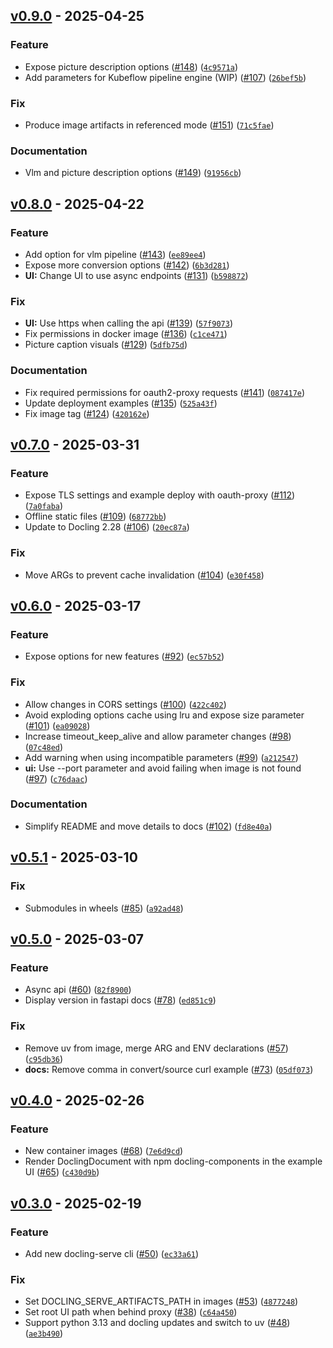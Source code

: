 ## [v0.9.0](https://github.com/docling-project/docling-serve/releases/tag/v0.9.0) - 2025-04-25

### Feature

* Expose picture description options ([#148](https://github.com/docling-project/docling-serve/issues/148)) ([`4c9571a`](https://github.com/docling-project/docling-serve/commit/4c9571a052d5ec0044e49225bc5615e13cdb0a56))
* Add parameters for Kubeflow pipeline engine (WIP) ([#107](https://github.com/docling-project/docling-serve/issues/107)) ([`26bef5b`](https://github.com/docling-project/docling-serve/commit/26bef5bec060f0afd8d358816b68c3f2c0dd4bc2))

### Fix

* Produce image artifacts in referenced mode ([#151](https://github.com/docling-project/docling-serve/issues/151)) ([`71c5fae`](https://github.com/docling-project/docling-serve/commit/71c5fae505366459fd481d2ecdabc5ebed94d49c))

### Documentation

* Vlm and picture description options ([#149](https://github.com/docling-project/docling-serve/issues/149)) ([`91956cb`](https://github.com/docling-project/docling-serve/commit/91956cbf4e91cf82bb4d54ace397cdbbfaf594ba))

## [v0.8.0](https://github.com/docling-project/docling-serve/releases/tag/v0.8.0) - 2025-04-22

### Feature

* Add option for vlm pipeline ([#143](https://github.com/docling-project/docling-serve/issues/143)) ([`ee89ee4`](https://github.com/docling-project/docling-serve/commit/ee89ee4daee5e916bd6a3bdb452f78934cd03f60))
* Expose more conversion options ([#142](https://github.com/docling-project/docling-serve/issues/142)) ([`6b3d281`](https://github.com/docling-project/docling-serve/commit/6b3d281f02905c195ab75f25bb39f5c4d4e7b680))
* **UI:** Change UI to use async endpoints ([#131](https://github.com/docling-project/docling-serve/issues/131)) ([`b598872`](https://github.com/docling-project/docling-serve/commit/b598872e5c48928ac44417a11bb7acc0e5c3f0c6))

### Fix

* **UI:** Use https when calling the api ([#139](https://github.com/docling-project/docling-serve/issues/139)) ([`57f9073`](https://github.com/docling-project/docling-serve/commit/57f9073bc0daf72428b068ea28e2bec7cd76c37b))
* Fix permissions in docker image ([#136](https://github.com/docling-project/docling-serve/issues/136)) ([`c1ce471`](https://github.com/docling-project/docling-serve/commit/c1ce4719c933179ba3c59d73d0584853bbd6fa6a))
* Picture caption visuals ([#129](https://github.com/docling-project/docling-serve/issues/129)) ([`5dfb75d`](https://github.com/docling-project/docling-serve/commit/5dfb75d3b9a7022d1daad12edbb8ec7bbf9aa264))

### Documentation

* Fix required permissions for oauth2-proxy requests ([#141](https://github.com/docling-project/docling-serve/issues/141)) ([`087417e`](https://github.com/docling-project/docling-serve/commit/087417e5c2387d4ed95500222058f34d8a8702aa))
* Update deployment examples ([#135](https://github.com/docling-project/docling-serve/issues/135)) ([`525a43f`](https://github.com/docling-project/docling-serve/commit/525a43ff6f04b7cc80f9dd6a0e653a8d8c4ab317))
* Fix image tag ([#124](https://github.com/docling-project/docling-serve/issues/124)) ([`420162e`](https://github.com/docling-project/docling-serve/commit/420162e674cc38b4c3c13673ffbee4c20a1b15f1))

## [v0.7.0](https://github.com/docling-project/docling-serve/releases/tag/v0.7.0) - 2025-03-31

### Feature

* Expose TLS settings and example deploy with oauth-proxy ([#112](https://github.com/docling-project/docling-serve/issues/112)) ([`7a0faba`](https://github.com/docling-project/docling-serve/commit/7a0fabae07020c2659dbb22c3b0359909051a74c))
* Offline static files ([#109](https://github.com/docling-project/docling-serve/issues/109)) ([`68772bb`](https://github.com/docling-project/docling-serve/commit/68772bb6f0a87b71094a08ff851f5754c6ca6163))
* Update to Docling 2.28 ([#106](https://github.com/docling-project/docling-serve/issues/106)) ([`20ec87a`](https://github.com/docling-project/docling-serve/commit/20ec87a63a99145bc0ad7931549af8a0c30db641))

### Fix

* Move ARGs to prevent cache invalidation ([#104](https://github.com/docling-project/docling-serve/issues/104)) ([`e30f458`](https://github.com/docling-project/docling-serve/commit/e30f458923d34c169db7d5a5c296848716e8cac4))

## [v0.6.0](https://github.com/docling-project/docling-serve/releases/tag/v0.6.0) - 2025-03-17

### Feature

* Expose options for new features ([#92](https://github.com/docling-project/docling-serve/issues/92)) ([`ec57b52`](https://github.com/docling-project/docling-serve/commit/ec57b528ed3f8e7b9604ff4cdf06da3d52c714dd))

### Fix

* Allow changes in CORS settings ([#100](https://github.com/docling-project/docling-serve/issues/100)) ([`422c402`](https://github.com/docling-project/docling-serve/commit/422c402bab7f05e46274ede11f234a19a62e093e))
* Avoid exploding options cache using lru and expose size parameter ([#101](https://github.com/docling-project/docling-serve/issues/101)) ([`ea09028`](https://github.com/docling-project/docling-serve/commit/ea090288d3eec4ea8fbdcd32a6a497a99c89189d))
* Increase timeout_keep_alive and allow parameter changes ([#98](https://github.com/docling-project/docling-serve/issues/98)) ([`07c48ed`](https://github.com/docling-project/docling-serve/commit/07c48edd5d9437219d9623e3d05bc5166c5bb85a))
* Add warning when using incompatible parameters ([#99](https://github.com/docling-project/docling-serve/issues/99)) ([`a212547`](https://github.com/docling-project/docling-serve/commit/a212547d28d6588c65e52000dc7bc04f3f77e69e))
* **ui:** Use --port parameter and avoid failing when image is not found ([#97](https://github.com/docling-project/docling-serve/issues/97)) ([`c76daac`](https://github.com/docling-project/docling-serve/commit/c76daac70c87da412f791666881e48b74688b060))

### Documentation

* Simplify README and move details to docs ([#102](https://github.com/docling-project/docling-serve/issues/102)) ([`fd8e40a`](https://github.com/docling-project/docling-serve/commit/fd8e40a00849771263d9b75b9a56f6caeccb8517))

## [v0.5.1](https://github.com/docling-project/docling-serve/releases/tag/v0.5.1) - 2025-03-10

### Fix

* Submodules in wheels ([#85](https://github.com/docling-project/docling-serve/issues/85)) ([`a92ad48`](https://github.com/docling-project/docling-serve/commit/a92ad48b287bfcb134011dc0fc3f91ee04e067ee))

## [v0.5.0](https://github.com/docling-project/docling-serve/releases/tag/v0.5.0) - 2025-03-07

### Feature

* Async api ([#60](https://github.com/docling-project/docling-serve/issues/60)) ([`82f8900`](https://github.com/docling-project/docling-serve/commit/82f890019745859699c1b01f9ccfb64cb7e37906))
* Display version in fastapi docs ([#78](https://github.com/docling-project/docling-serve/issues/78)) ([`ed851c9`](https://github.com/docling-project/docling-serve/commit/ed851c95fee5f59305ddc3dcd5c09efce618470b))

### Fix

* Remove uv from image, merge ARG and ENV declarations ([#57](https://github.com/docling-project/docling-serve/issues/57)) ([`c95db36`](https://github.com/docling-project/docling-serve/commit/c95db3643807a4dfb96d93c8e10d6eb486c49a30))
* **docs:** Remove comma in convert/source curl example ([#73](https://github.com/docling-project/docling-serve/issues/73)) ([`05df073`](https://github.com/docling-project/docling-serve/commit/05df0735d35a589bdc2a11fcdd764a10f700cb6f))

## [v0.4.0](https://github.com/docling-project/docling-serve/releases/tag/v0.4.0) - 2025-02-26

### Feature

* New container images ([#68](https://github.com/docling-project/docling-serve/issues/68)) ([`7e6d9cd`](https://github.com/docling-project/docling-serve/commit/7e6d9cdef398df70a5b4d626aeb523c428c10d56))
* Render DoclingDocument with npm docling-components in the example UI ([#65](https://github.com/docling-project/docling-serve/issues/65)) ([`c430d9b`](https://github.com/docling-project/docling-serve/commit/c430d9b1a162ab29104d86ebaa1ac5a5488b1f09))

## [v0.3.0](https://github.com/docling-project/docling-serve/releases/tag/v0.3.0) - 2025-02-19

### Feature

* Add new docling-serve cli ([#50](https://github.com/docling-project/docling-serve/issues/50)) ([`ec33a61`](https://github.com/docling-project/docling-serve/commit/ec33a61faa7846b9b7998fbf557ebe39a3b800f6))

### Fix

* Set DOCLING_SERVE_ARTIFACTS_PATH in images ([#53](https://github.com/docling-project/docling-serve/issues/53)) ([`4877248`](https://github.com/docling-project/docling-serve/commit/487724836896576ca4f98e84abf15fd1c383bec8))
* Set root UI path when behind proxy ([#38](https://github.com/docling-project/docling-serve/issues/38)) ([`c64a450`](https://github.com/docling-project/docling-serve/commit/c64a450bf9ba9947ab180e92bef2763ff710b210))
* Support python 3.13 and docling updates and switch to uv ([#48](https://github.com/docling-project/docling-serve/issues/48)) ([`ae3b490`](https://github.com/docling-project/docling-serve/commit/ae3b4906f1c0829b1331ea491f3518741cabff71))
